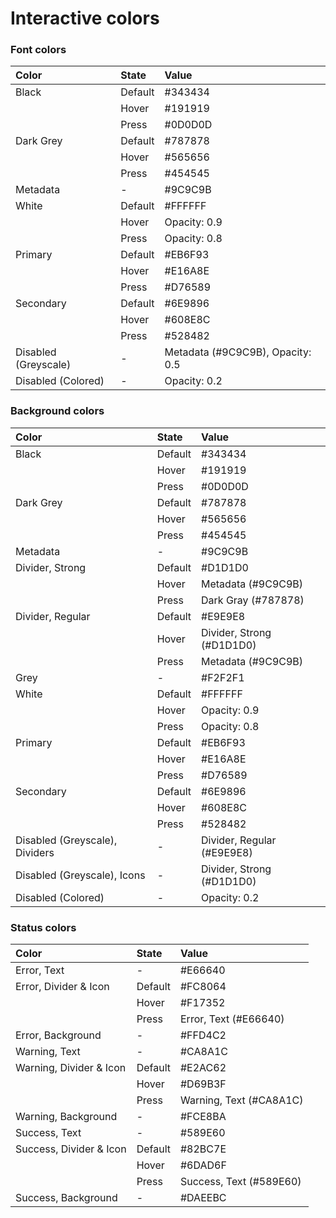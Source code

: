# Interactive colors

### Font colors

| Color | State | Value |
| :--- | :--- | :--- |
| Black | Default | \#343434 |
|  | Hover | \#191919 |
|  | Press | \#0D0D0D |
| Dark Grey | Default | \#787878 |
|  | Hover | \#565656 |
|  | Press | \#454545 |
| Metadata | - | \#9C9C9B |
| White | Default | \#FFFFFF |
|  | Hover | Opacity: 0.9 |
|  | Press | Opacity: 0.8 |
| Primary | Default | \#EB6F93 |
|  | Hover | \#E16A8E |
|  | Press | \#D76589 |
| Secondary | Default | \#6E9896 |
|  | Hover | \#608E8C |
|  | Press | \#528482 |
| Disabled \(Greyscale\) | - | Metadata \(\#9C9C9B\), Opacity: 0.5 |
| Disabled \(Colored\) | - | Opacity: 0.2 |

### Background colors

| Color | State | Value |
| :--- | :--- | :--- |
| Black | Default | \#343434 |
|  | Hover | \#191919 |
|  | Press | \#0D0D0D |
| Dark Grey | Default | \#787878 |
|  | Hover | \#565656 |
|  | Press | \#454545 |
| Metadata | - | \#9C9C9B |
| Divider, Strong | Default | \#D1D1D0 |
|  | Hover | Metadata \(\#9C9C9B\) |
|  | Press | Dark Gray \(\#787878\) |
| Divider, Regular | Default | \#E9E9E8 |
|  | Hover | Divider, Strong \(\#D1D1D0\) |
|  | Press | Metadata \(\#9C9C9B\) |
| Grey | - | #F2F2F1 |
| White | Default | #FFFFFF |
|  | Hover | Opacity: 0.9 |
|  | Press | Opacity: 0.8 |
| Primary | Default | \#EB6F93 |
|  | Hover | \#E16A8E |
|  | Press | \#D76589 |
| Secondary | Default | \#6E9896 |
|  | Hover | \#608E8C |
|  | Press | \#528482 |
| Disabled \(Greyscale\), Dividers | - | Divider, Regular \(\#E9E9E8\) |
| Disabled \(Greyscale\), Icons | - | Divider, Strong \(\#D1D1D0\) |
| Disabled \(Colored\) | - | Opacity: 0.2 |


### Status colors

| Color | State | Value |
| :--- | :--- | :--- |
| Error, Text | - | \#E66640 |
| Error, Divider & Icon | Default | \#FC8064 |
|  | Hover | \#F17352 |
|  | Press | Error, Text \(\#E66640\) |
| Error, Background | - | \#FFD4C2 |
| Warning, Text | - | \#CA8A1C |
| Warning, Divider & Icon | Default | \#E2AC62 |
|  | Hover | \#D69B3F |
|  | Press | Warning, Text \(\#CA8A1C\) |
| Warning, Background | - | \#FCE8BA |
| Success, Text | - | \#589E60 |
| Success, Divider & Icon | Default | \#82BC7E |
|  | Hover | \#6DAD6F |
|  | Press | Success, Text \(\#589E60\) |
| Success, Background | - | \#DAEEBC |
